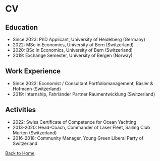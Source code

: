 # CV

## Education
- Since 2023: PhD Applicant, University of Heidelberg (Germany)
- 2022: MSc in Economics, University of Bern (Switzerland)
- 2020: BSc in Economics, University of Bern (Switzerland)
- 2019: Exchange Semester, University of Bergen (Norway)

## Work Experience
- Since 2022: Economist / Consultant Portfoliomanagement, Basler & Hofmann (Switzerland)
- 2019: Internship, Fahrländer Partner Raumentwicklung (Switzerland)

## Activities
- 2022: Swiss Certificate of Competence for Ocean Yachting
- 2013-2020: Head-Coach, Commander of Laser Fleet, Sailing Club Murten (Switzerland)
- 2016-2018: Community Manager, Young Green Liberal Party of Switzerland

[Back to Home](index.md)
